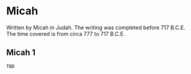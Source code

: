 # Micah

Written by Micah in Judah. The writing was completed before 717 B.C.E. The time covered is from circa 777 to 717 B.C.E.

## Micah 1

```
TBD
```


